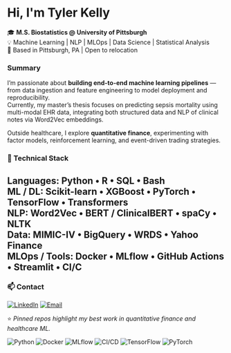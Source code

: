 <!---
tylerkelly7/tylerkelly7 is a ✨ special ✨ repository because its `README.md` (this file) appears on your GitHub profile.
You can click the Preview link to take a look at your changes.
--->


# Hi, I'm **Tyler Kelly**

🎓 **M.S. Biostatistics @ University of Pittsburgh**  
💡 Machine Learning | NLP | MLOps | Data Science | Statistical Analysis  
📍 Based in Pittsburgh, PA | Open to relocation


### Summary
I’m passionate about **building end-to-end machine learning pipelines** — from data ingestion and feature engineering to model deployment and reproducibility.  
Currently, my master’s thesis focuses on predicting sepsis mortality using multi-modal EHR data, integrating both structured data and NLP of clinical notes via Word2Vec embeddings.

Outside healthcare, I explore **quantitative finance**, experimenting with factor models, reinforcement learning, and event-driven trading strategies.

### 🧰 Technical Stack

**Languages:** Python • R • SQL • Bash  
**ML / DL:** Scikit-learn • XGBoost • PyTorch • TensorFlow • Transformers  
**NLP:** Word2Vec • BERT / ClinicalBERT • spaCy • NLTK  
**Data:** MIMIC-IV • BigQuery • WRDS • Yahoo Finance  
**MLOps / Tools:** Docker • MLflow • GitHub Actions • Streamlit • CI/C
---

<!--
### 📂 Featured Projects

#### 🩺 **Healthcare & Biostatistics**
- [**Masters-Thesis**](https://github.com/tylerkelly7/Masters-Thesis): *Predicting Sepsis Mortality* using multi-modal EHR data (Word2Vec + BERT embeddings, SMOTE, SHAP, MLflow tracking).
- [**Fairness in Healthcare ML**](https://github.com/tylerkelly7/Fairness-Audit): Auditing model bias across demographic subgroups.
- [**Readmission Risk Calculator**](https://github.com/tylerkelly7/Readmission-Risk): Streamlit app for patient-level readmission prediction.

#### 💹 **Quantitative Finance**
- [**Market Prediction**](https://github.com/tylerkelly7/Market_Prediction): Forecasting asset returns with ML and technical indicators.
- [**Factor Modeling & Portfolio Optimization**](https://github.com/tylerkelly7/Factor_Modeling): Fama-French-style factor construction and risk/return optimization.
- [**Reinforcement Learning for Trading**](https://github.com/tylerkelly7/Quant_Reinforcement_Learning): RL agent trained to trade in synthetic market environments.

---

#### 📊 Current Focus
- Thesis Finalization (Sepsis Mortality Prediction, Nov 2025)
- Building Quantitative projects
- Expanding MLOps coverage (Docker + MLflow + CI/CD integrations)

---
-->

### 📫 Contact
[![LinkedIn](https://img.shields.io/badge/LinkedIn-Connect-blue?logo=linkedin)](https://www.linkedin.com/in/tylerkelly7/)
[![Email](https://img.shields.io/badge/Email-tylerjkelly77%40gmail.com-red?logo=gmail)](mailto:tylerjkelly77@gmail.com)

<!--[![Resume](https://img.shields.io/badge/Resume-View-blueviolet?logo=readthedocs)](https://github.com/tylerkelly7/Masters-Thesis/blob/main/docs/Resume_General.pdf)
-->


⭐️ *Pinned repos highlight my best work in quantitative finance and healthcare ML.*

<!-- Optional aesthetic badges -->
![Python](https://img.shields.io/badge/Python-3.11-blue?logo=python)
![Docker](https://img.shields.io/badge/Docker-ready-blue?logo=docker)
![MLflow](https://img.shields.io/badge/MLflow-integrated-brightgreen?logo=mlflow)
![CI/CD](https://img.shields.io/badge/CI%2FCD-GitHub_Actions-orange?logo=githubactions)
![TensorFlow](https://img.shields.io/badge/TensorFlow-2.x-orange?logo=tensorflow)
![PyTorch](https://img.shields.io/badge/PyTorch-2.x-red?logo=pytorch)
